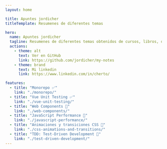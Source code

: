 ```yaml
---
layout: home

title: Apuntes jordicher
titleTemplate: Resumenes de diferentes temas

hero:
  name: Apuntes jordicher
  tagline: Resumenes de diferentes temas obtenidos de cursos, libros, documentación...
  actions:
    - theme: alt
      text: Ver en GitHub
      link: https://github.com/jordicher/my-notes
    - theme: brand
      text: Mi linkedin
      link: https://www.linkedin.com/in/cherto/

features:
  - title: "Monorepo ✅"
    link: "./monorepo/"
  - title: "Vue Unit Testing ✅"
    link: "./vue-unit-testing/"
  - title: "Web Components 🚧"
    link: "./web-components/"
  - title: "JavaScript Performance 🚧"
    link: "./javascript-performance/"
  - title: "Animaciones y transiciones CSS 🚧"
    link: "./css-animations-and-transitions/"
  - title: "TDD: Test-Driven Development 🚧"
    link: "./test-driven-development/"
---
```

